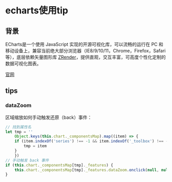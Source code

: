 # echarts使用tip

## 背景

ECharts是一个使用 JavaScript 实现的开源可视化库，可以流畅的运行在 PC 和移动设备上，兼容当前绝大部分浏览器（IE8/9/10/11，Chrome，Firefox，Safari等），底层依赖矢量图形库 [ZRender](https://github.com/ecomfe/zrender)，提供直观，交互丰富，可高度个性化定制的数据可视化图表。

[官网](https://echarts.apache.org/zh/index.html)

## tips

### dataZoom

区域缩放如何手动触发还原（back）事件：

```javascript
// 找到属性名
let tmp = ''
	Object.keys(this.chart._componentsMap).map((item) => {
    if (item.indexOf('series') !== -1 && item.indexOf('_toolbox') !== -1) {
        tmp = item
    }
	})
// 手动触发 back 事件
if (this.chart._componentsMap[tmp]._features) {
	this.chart._componentsMap[tmp]._features.dataZoom.onclick(null, null, 'back')
}
```

